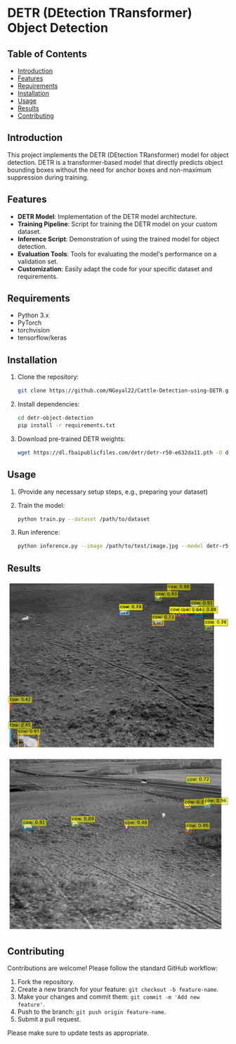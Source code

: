 # DETR (DEtection TRansformer) Object Detection

## Table of Contents
- [Introduction](#introduction)
- [Features](#features)
- [Requirements](#requirements)
- [Installation](#installation)
- [Usage](#usage)
- [Results](#results)
- [Contributing](#contributing)

## Introduction

This project implements the DETR (DEtection TRansformer) model for object detection. DETR is a transformer-based model that directly predicts object bounding boxes without the need for anchor boxes and non-maximum suppression during training.

## Features

- **DETR Model**: Implementation of the DETR model architecture.
- **Training Pipeline**: Script for training the DETR model on your custom dataset.
- **Inference Script**: Demonstration of using the trained model for object detection.
- **Evaluation Tools**: Tools for evaluating the model's performance on a validation set.
- **Customization**: Easily adapt the code for your specific dataset and requirements.

## Requirements

- Python 3.x
- PyTorch
- torchvision
- tensorflow/keras

## Installation

1. Clone the repository:

    ```bash
    git clone https://github.com/NGoyal22/Cattle-Detection-using-DETR.git
    ```

2. Install dependencies:

    ```bash
    cd detr-object-detection
    pip install -r requirements.txt
    ```

3. Download pre-trained DETR weights:

    ```bash
    wget https://dl.fbaipublicfiles.com/detr/detr-r50-e632da11.pth -O detr-r50.pth
    ```

## Usage

1. (Provide any necessary setup steps, e.g., preparing your dataset)
2. Train the model:

    ```bash
    python train.py --dataset /path/to/dataset
    ```

3. Run inference:

    ```bash
    python inference.py --image /path/to/test/image.jpg --model detr-r50.pth
    ```

## Results

![DETR](./images/image_27.png)

![DETR](./images/image_28.png)

## Contributing

Contributions are welcome! Please follow the standard GitHub workflow:

1. Fork the repository.
2. Create a new branch for your feature: `git checkout -b feature-name`.
3. Make your changes and commit them: `git commit -m 'Add new feature'`.
4. Push to the branch: `git push origin feature-name`.
5. Submit a pull request.

Please make sure to update tests as appropriate.

